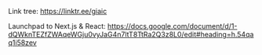 Link tree:
https://linktr.ee/giaic

Launchpad to Next.js & React:
https://docs.google.com/document/d/1-dQWknTEZfZWAqeWGju0vyJaG4n7ltT8TtRa2Q3z8L0/edit#heading=h.54qaq1i58zev